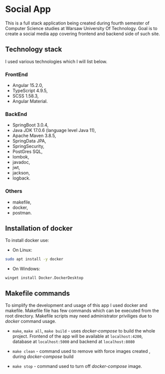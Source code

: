 # Social App

This is a full stack application being created during fourth semester of Computer Science studies at Warsaw University Of Technology.
Goal is to create a social media app covering frontend and backend side of such site.

## Technology stack

I used various technologies which I will list below.

### FrontEnd

* Angular 15.2.0,
* TypeScript 4.9.5,
* SCSS 1.58.3,
* Angular Material.

### BackEnd

* SpringBoot 3.0.4,
* Java JDK 17.0.6 (language level Java 11),
* Apache Maven 3.8.5,
* SpringData JPA,
* SpringSecurity,
* PostGres SQL,
* lombok,
* javadoc,
* jwt,
* jackson,
* logback.

### Others

* makefile,
* docker,
* postman.

## Installation of docker

To install docker use:

* On Linux:

```bash
sudo apt install -y docker
```

* On Windows:

```psh
winget install Docker.DockerDesktop
```

## Makefile commands

To simplify the development and usage of this app I used docker and makefile.
Makefile file has few commands which can be executed from the root directory.
Makefile scripts may need administrator priviliges due to *docker* command usage.

* `make`, `make all`, `make build` - uses *docker-compose* to build the whole project.
Frontend of the app will be available at `localhost:4200`,
database at `localhost:5000` and backend at `localhost:8080`

* `make clean` - command used to remove with force images created ,
during *docker-compose* build

* `make stop` - command used to turn off *docker-compose* image.
